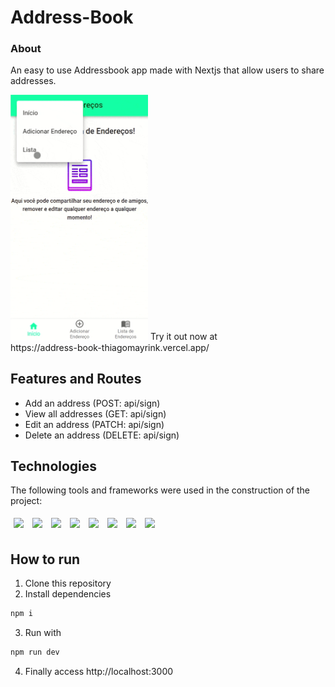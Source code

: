 # Address-Book

### About
An easy to use Addressbook app made with Nextjs that allow users to share addresses.

<img src="/assets/address-book-usage.gif" width="220"/>
Try it out now at </br>
https://address-book-thiagomayrink.vercel.app/

## Features and Routes
- Add an address (POST: api/sign)
- View all addresses (GET: api/sign)
- Edit an address (PATCH: api/sign)
- Delete an address (DELETE: api/sign)

## Technologies
The following tools and frameworks were used in the construction of the project:<br>
<p>
  <img style='margin: 5px;' src="https://img.shields.io/badge/next.js-000000?style=for-the-badge&logo=nextdotjs&logoColor=white"/>
  <img style='margin: 5px;' src="https://img.shields.io/badge/React-20232A?style=for-the-badge&logo=react&logoColor=61DAFB"/>
  <img style='margin: 5px;' src="https://img.shields.io/badge/react-input%20mask%20-%2320232a.svg?&style=for-the-badge&logo=react"/>
  <img style='margin: 5px;' src="https://img.shields.io/badge/Material--UI-0081CB?style=for-the-badge&logo=material-ui&logoColor=white"/>
  <img style='margin: 5px;' src='https://img.shields.io/badge/axios%20-%2320232a.svg?&style=for-the-badge&color=informational'>
  <img style='margin: 5px;' src="https://img.shields.io/badge/MongoDB-4EA94B?style=for-the-badge&logo=mongodb&logoColor=white"/>  
  <img style='margin: 5px;' src="https://img.shields.io/badge/Vercel-000000?style=for-the-badge&logo=vercel&logoColor=white"/>
  <img style='margin: 5px;' src='https://img.shields.io/badge/styled-components%20-%2320232a.svg?&style=for-the-badge&color=b8679e&logo=styled-components&logoColor=%3a3a3a'>
</p>

## How to run

1. Clone this repository
2. Install dependencies
```bash
npm i
```
3. Run with
```bash
npm run dev
```
4. Finally access http://localhost:3000
